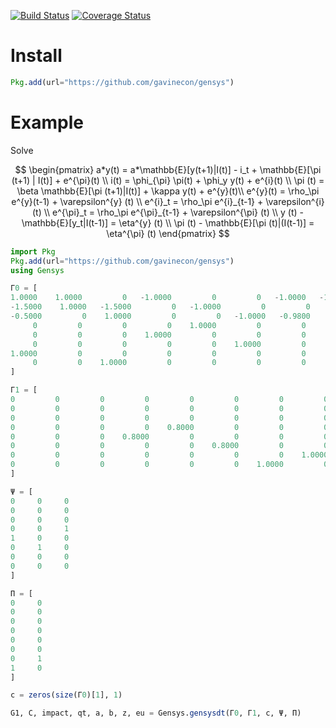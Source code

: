 [![Build Status](https://travis-ci.org/quantecon/Gensys.jl.svg?branch=master)](https://travis-ci.org/quantecon/Gensys.jl)
[![Coverage Status](https://coveralls.io/repos/quantecon/Gensys.jl/badge.svg?branch=master)](https://coveralls.io/r/quantecon/Gensys.jl?branch=master)
# Install
```julia
Pkg.add(url="https://github.com/gavinecon/gensys")
```

# Example
Solve

$$
\begin{pmatrix}
a*y(t) = a*\mathbb{E}[y(t+1)|I(t)] - i_t + \mathbb{E}[\pi (t+1) | I(t)] + e^{\pi}(t) \\
i(t) = \phi_{\pi} \pi(t) + \phi_y y(t) + e^{i}(t) \\
\pi (t) = \beta \mathbb{E}[\pi (t+1)|I(t)] + \kappa y(t) + e^{y}(t)\\
e^{y}(t) = \rho_\pi e^{y}(t-1) + \varepsilon^{y} (t) \\
e^{i}_t = \rho_\pi e^{i}_{t-1} + \varepsilon^{i} (t) \\
e^{\pi}_t = \rho_\pi e^{\pi}_{t-1} + \varepsilon^{\pi} (t) \\
y (t) - \mathbb{E}[y_t|I(t-1)] = \eta^{y} (t) \\
\pi (t) - \mathbb{E}[\pi (t)|(I(t-1)] = \eta^{\pi} (t)
\end{pmatrix}
$$

```julia
import Pkg
Pkg.add(url="https://github.com/gavinecon/gensys")
using Gensys

Γ0 = [
1.0000    1.0000         0   -1.0000         0         0   -1.0000   -1.0000
-1.5000    1.0000   -1.5000         0   -1.0000         0         0         0
-0.5000         0    1.0000         0         0   -1.0000   -0.9800         0
     0         0         0         0    1.0000         0         0         0
     0         0         0    1.0000         0         0         0         0
     0         0         0         0         0    1.0000         0         0
1.0000         0         0         0         0         0         0         0
     0         0    1.0000         0         0         0         0         0
]

Γ1 = [
0         0         0         0         0         0         0         0
0         0         0         0         0         0         0         0
0         0         0         0         0         0         0         0
0         0         0         0    0.8000         0         0         0
0         0         0    0.8000         0         0         0         0
0         0         0         0         0    0.8000         0         0
0         0         0         0         0         0         0    1.0000
0         0         0         0         0         0    1.0000         0
]

Ψ = [
0     0     0
0     0     0
0     0     0
0     0     1
1     0     0
0     1     0
0     0     0
0     0     0
]

Π = [
0     0
0     0
0     0
0     0
0     0
0     0
0     1
1     0
]

c = zeros(size(Γ0)[1], 1)

G1, C, impact, qt, a, b, z, eu = Gensys.gensysdt(Γ0, Γ1, c, Ψ, Π)
```
